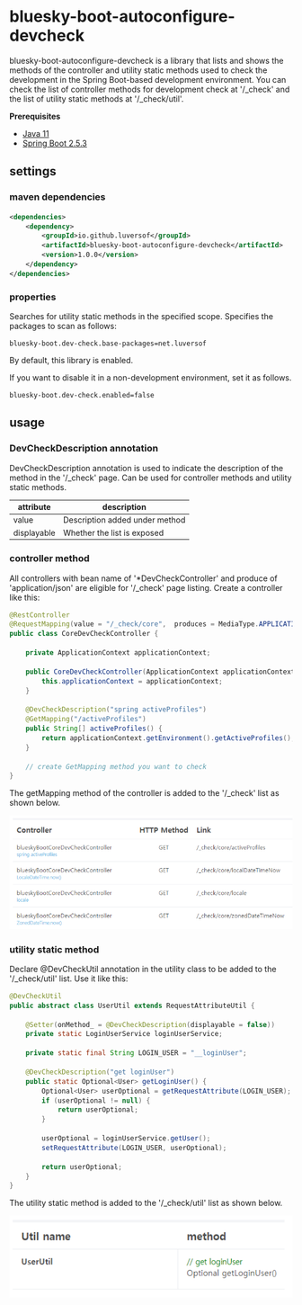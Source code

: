 # bluesky-boot-autoconfigure-devcheck

<!-- 
bluesky-boot-autoconfigure-devcheck는 Spring Boot 기반 개발 환경에서 개발 확인을 위해 사용되는 controller의 method와 utility static method를 목록화 하여 보여주는 라이브러리입니다.
개발 확인용 controller method 목록은 '/_check' 에서 확인할 수 있고 utility static method 목록은 '/_check/util' 에서 확인할 수 있습니다.
-->
bluesky-boot-autoconfigure-devcheck is a library that lists and shows the methods of the controller and utility static methods used to check the development in the Spring Boot-based development environment.
You can check the list of controller methods for development check at '/_check' and the list of utility static methods at '/_check/util'.

**Prerequisites**

- [Java 11](https://openjdk.java.net/)
- [Spring Boot 2.5.3](https://spring.io/)

## settings

### maven dependencies

```pom.xml
<dependencies>
    <dependency>
        <groupId>io.github.luversof</groupId>
        <artifactId>bluesky-boot-autoconfigure-devcheck</artifactId>
        <version>1.0.0</version>
    </dependency>
</dependencies>
```

### properties

<!--
지정된 범위에서 utility static method를 검색합니다.
다음과 같이 검사할 패키지를 지정합니다.
-->
Searches for utility static methods in the specified scope.
Specifies the packages to scan as follows:

```properties
bluesky-boot.dev-check.base-packages=net.luversof
```

By default, this library is enabled.

If you want to disable it in a non-development environment, set it as follows.

```properties
bluesky-boot.dev-check.enabled=false
```

## usage

### DevCheckDescription annotation

<!-- 
'/_check' page에서 해당 method에 대한 설명을 나타내기 위해 DevCheckDescription annotation을 사용합니다.
controller method와 utility static method에 사용할 수 있습니다.
-->
DevCheckDescription annotation is used to indicate the description of the method in the '/_check' page.
Can be used for controller methods and utility static methods.

| attribute  | description |
| ------------- | ------------- |
| value  | <!-- method 아래 추가되는 설명 --> Description added under method  |
| displayable  | <!-- 목록 노출 여부 --> Whether the list is exposed  |

### controller method

<!-- 
bean name이 '*DevCheckController' 이고 produce가 'application/json' 인 모든 컨트롤러가 '/_check' page 목록화 대상입니다.
다음과 같이 controller를 생성합니다.
 -->
All controllers with bean name of '*DevCheckController' and produce of 'application/json' are eligible for '/_check' page listing.
Create a controller like this:

```java
@RestController
@RequestMapping(value = "/_check/core",  produces = MediaType.APPLICATION_JSON_VALUE)
public class CoreDevCheckController {

	private ApplicationContext applicationContext;

	public CoreDevCheckController(ApplicationContext applicationContext) {
		this.applicationContext = applicationContext;
	}

	@DevCheckDescription("spring activeProfiles")
	@GetMapping("/activeProfiles")
	public String[] activeProfiles() {
		return applicationContext.getEnvironment().getActiveProfiles();
	}
	
	// create GetMapping method you want to check
}
```

<!-- 
아래와 같이 해당 controller의 getMapping method가 '/_check' 목록에 추가됩니다.
-->
The getMapping method of the controller is added to the '/_check' list as shown below.

![_check](./_check.png)


### utility static method

<!--
'/_check/util' 목록에 추가할 utility class에 @DevCheckUtil annotation을 선언합니다.
다음과 같이 사용합니다.
-->
Declare @DevCheckUtil annotation in the utility class to be added to the '/_check/util' list.
Use it like this:

```java
@DevCheckUtil
public abstract class UserUtil extends RequestAttributeUtil {
	
	@Setter(onMethod_ = @DevCheckDescription(displayable = false))
	private static LoginUserService loginUserService;
	
	private static final String LOGIN_USER = "__loginUser";

	@DevCheckDescription("get loginUser")
	public static Optional<User> getLoginUser() {
		Optional<User> userOptional = getRequestAttribute(LOGIN_USER);
		if (userOptional != null) {
			return userOptional;
		}
		
		userOptional = loginUserService.getUser();
		setRequestAttribute(LOGIN_USER, userOptional);
		
		return userOptional;
	}
}

```

<!--
아래와 같이 해당 utility static method가 '/_check/util' 목록에 추가됩니다.
-->
The utility static method is added to the '/_check/util' list as shown below.

![_check](./_checkUtil.png)
